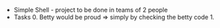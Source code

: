  - Simple Shell - project to be done in teams of 2 people
 - Tasks 
    0. Betty would be proud => simply by checking the betty code
    1.  
